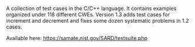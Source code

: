 A collection of test cases in the C/C++ language. It contains examples organized under 118 different CWEs. Version 1.3 adds test cases for increment and decrement and fixes some dozen systematic problems in 1.2 cases. 

Available here: https://samate.nist.gov/SARD/testsuite.php

